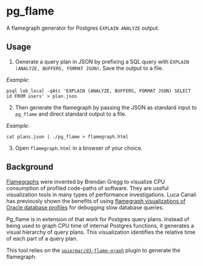 # pg_flame

A flamegraph generator for Postgres `EXPLAIN ANALYZE` output.

## Usage

1. Generate a query plan in JSON by prefixing a SQL query with
`EXPLAIN (ANALYZE, BUFFERS, FORMAT JSON)`. Save the output to a file.

_Example:_

```
psql lob_local -qAtc 'EXPLAIN (ANALYZE, BUFFERS, FORMAT JSON) SELECT id FROM users' > plan.json
```

2. Then generate the flamegraph by passing the JSON as standard input to
`pg_flame` and direct standard output to a file.

_Example:_

```
cat plans.json | ./pg_flame > flamegraph.html
```

3. Open `flamegraph.html` in a browser of your choice.

## Background

[Flamegraphs](http://www.brendangregg.com/flamegraphs.html) were invented by
Brendan Gregg to visualize CPU consumption of profiled code-paths of software.
They are useful visualization tools in many types of performance
investigations. Luca Canali has previously shown the benefits of using
[flamegraph visualizations of Oracle database
profiles](https://externaltable.blogspot.com/2014/05/flame-graphs-for-oracle.html)
for debugging slow database queries.

Pg_flame is in extension of that work for Postgres query plans. Instead of
being used to graph CPU time of internal Postgres functions, it generates a
visual hierarchy of query plans. This visualization identifies the relative
time of each part of a query plan.

This tool relies on the
[`spiermar/d3-flame-graph`](https://github.com/spiermar/d3-flame-graph) plugin to
generate the flamegraph.
